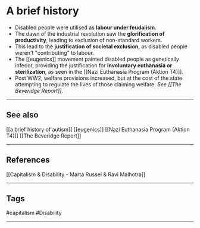 # A brief history

- Disabled people were utilised as **labour under feudalism**.
- The dawn of the industrial revolution saw the **glorification of productivity**, leading to exclusion of non-standard workers.
- This lead to the **justification of societal exclusion**, as disabled people weren't "contributing" to labour.
- The [[eugenics]] movement painted disabled people as genetically inferior, providing the justification for **involuntary euthanasia or sterilization**, as seen in the [[Nazi Euthanasia Program (Aktion T4)]].
- Post WW2, welfare provisions increased, but at the cost of the state attempting to regulate the lives of those claiming welfare. *See [[The Beveridge Report]]*.

---
## See also

[[a brief history of autism]]
[[eugenics]]
[[Nazi Euthanasia Program (Aktion T4)]]
[[The Beveridge Report]]

---
## References

[[Capitalism & Disability - Marta Russel & Ravi Malhotra]]

---
## Tags

#capitalism #Disability 

---

